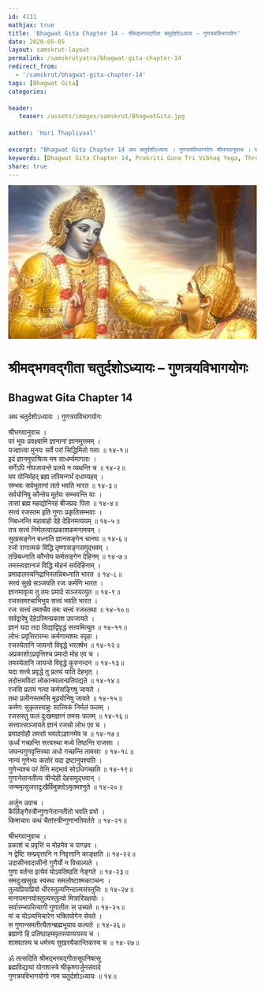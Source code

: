 ```yaml
---
id: 4111    
mathjax: true    
title: 'Bhagwat Gita Chapter 14 - श्रीमद्भगवद्गीता चतुर्दशोऽध्यायः - गुणत्रयविभागयोगः'    
date: 2020-05-05    
layout: samskrut-layout 
permalink: /samskrutyatra/bhagwat-gita-chapter-14
redirect_from: 
  - '/samskrut/bhagwat-gita-chapter-14'
tags: [Bhagwat Gita]    
categories:    
    
header:    
   teaser: /assets/images/samskrut/BhagwatGita.jpg    
    
author: 'Hari Thapliyaal'    
    
excerpt: "Bhagwat Gita Chapter 14 अथ चतुर्दशोऽध्यायः । गुणत्रयविभागयोगः श्रीभगवानुवाच । परं भूयः प्रवक्ष्यामि ज्ञानानां ज्ञानमुत्तमम् । यज्ज्ञात्वा मुनयः सर्वे परां सिद्धिमितो गताः ॥ १४-१॥ इदं ज्ञानमुपाश्रित्य मम साधर्म्यमागताः । सर्गेऽपि नोपजायन्ते प्रलये न व्यथन्ति च ॥ १४-२॥ मम योनिर्महद्"
keywords: [Bhagwat Gita Chapter 14, Prakriti Guna Tri Vibhag Yoga, Three Guna of Nature, Gunatraya Vibhag, Upnishad]       
share: true    
---
```

![](/assets/images/samskrut/BhagwatGita.jpg)    
    
# श्रीमद्भगवद्गीता चतुर्दशोऽध्यायः – गुणत्रयविभागयोगः    
## Bhagwat Gita Chapter 14    
    
अथ चतुर्दशोऽध्यायः ।    गुणत्रयविभागयोगः    
    
श्रीभगवानुवाच ।    
परं भूयः प्रवक्ष्यामि ज्ञानानां ज्ञानमुत्तमम् ।    
यज्ज्ञात्वा मुनयः सर्वे परां सिद्धिमितो गताः ॥ १४-१॥    
इदं ज्ञानमुपाश्रित्य मम साधर्म्यमागताः ।    
सर्गेऽपि नोपजायन्ते प्रलये न व्यथन्ति च ॥ १४-२॥    
मम योनिर्महद् ब्रह्म तस्मिन्गर्भं दधाम्यहम् ।    
सम्भवः सर्वभूतानां ततो भवति भारत ॥ १४-३॥    
सर्वयोनिषु कौन्तेय मूर्तयः सम्भवन्ति याः ।    
तासां ब्रह्म महद्योनिरहं बीजप्रदः पिता ॥ १४-४॥    
सत्त्वं रजस्तम इति गुणाः प्रकृतिसम्भवाः ।    
निबध्नन्ति महाबाहो देहे देहिनमव्ययम् ॥ १४-५॥    
तत्र सत्त्वं निर्मलत्वात्प्रकाशकमनामयम् ।    
सुखसङ्गेन बध्नाति ज्ञानसङ्गेन चानघ ॥ १४-६॥    
रजो रागात्मकं विद्धि तृष्णासङ्गसमुद्भवम् ।    
तन्निबध्नाति कौन्तेय कर्मसङ्गेन देहिनम् ॥ १४-७॥    
तमस्त्वज्ञानजं विद्धि मोहनं सर्वदेहिनाम् ।    
प्रमादालस्यनिद्राभिस्तन्निबध्नाति भारत ॥ १४-८॥    
सत्त्वं सुखे सञ्जयति रजः कर्मणि भारत ।    
ज्ञानमावृत्य तु तमः प्रमादे सञ्जयत्युत ॥ १४-९॥    
रजस्तमश्चाभिभूय सत्त्वं भवति भारत ।    
रजः सत्त्वं तमश्चैव तमः सत्त्वं रजस्तथा ॥ १४-१०॥    
सर्वद्वारेषु देहेऽस्मिन्प्रकाश उपजायते ।    
ज्ञानं यदा तदा विद्याद्विवृद्धं सत्त्वमित्युत ॥ १४-११॥    
लोभः प्रवृत्तिरारम्भः कर्मणामशमः स्पृहा ।    
रजस्येतानि जायन्ते विवृद्धे भरतर्षभ ॥ १४-१२॥    
अप्रकाशोऽप्रवृत्तिश्च प्रमादो मोह एव च ।    
तमस्येतानि जायन्ते विवृद्धे कुरुनन्दन ॥ १४-१३॥    
यदा सत्त्वे प्रवृद्धे तु प्रलयं याति देहभृत् ।    
तदोत्तमविदां लोकानमलान्प्रतिपद्यते ॥ १४-१४॥    
रजसि प्रलयं गत्वा कर्मसङ्गिषु जायते ।    
तथा प्रलीनस्तमसि मूढयोनिषु जायते ॥ १४-१५॥    
कर्मणः सुकृतस्याहुः सात्त्विकं निर्मलं फलम् ।    
रजसस्तु फलं दुःखमज्ञानं तमसः फलम् ॥ १४-१६॥    
सत्त्वात्सञ्जायते ज्ञानं रजसो लोभ एव च ।    
प्रमादमोहौ तमसो भवतोऽज्ञानमेव च ॥ १४-१७॥    
ऊर्ध्वं गच्छन्ति सत्त्वस्था मध्ये तिष्ठन्ति राजसाः ।    
जघन्यगुणवृत्तिस्था अधो गच्छन्ति तामसाः ॥ १४-१८॥    
नान्यं गुणेभ्यः कर्तारं यदा द्रष्टानुपश्यति ।    
गुणेभ्यश्च परं वेत्ति मद्भावं सोऽधिगच्छति ॥ १४-१९॥    
गुणानेतानतीत्य त्रीन्देही देहसमुद्भवान् ।    
जन्ममृत्युजरादुःखैर्विमुक्तोऽमृतमश्नुते ॥ १४-२०॥    
    
अर्जुन उवाच ।    
कैर्लिङ्गैस्त्रीन्गुणानेतानतीतो भवति प्रभो ।    
किमाचारः कथं चैतांस्त्रीन्गुणानतिवर्तते ॥ १४-२१॥    
    
श्रीभगवानुवाच ।    
प्रकाशं च प्रवृत्तिं च मोहमेव च पाण्डव ।    
न द्वेष्टि सम्प्रवृत्तानि न निवृत्तानि काङ्क्षति ॥ १४-२२॥    
उदासीनवदासीनो गुणैर्यो न विचाल्यते ।    
गुणा वर्तन्त इत्येवं योऽवतिष्ठति नेङ्गते ॥ १४-२३॥    
समदुःखसुखः स्वस्थः समलोष्टाश्मकाञ्चनः ।    
तुल्यप्रियाप्रियो धीरस्तुल्यनिन्दात्मसंस्तुतिः ॥ १४-२४॥    
मानापमानयोस्तुल्यस्तुल्यो मित्रारिपक्षयोः ।    
सर्वारम्भपरित्यागी गुणातीतः स उच्यते ॥ १४-२५॥    
मां च योऽव्यभिचारेण भक्तियोगेन सेवते ।    
स गुणान्समतीत्यैतान्ब्रह्मभूयाय कल्पते ॥ १४-२६॥    
ब्रह्मणो हि प्रतिष्ठाहममृतस्याव्ययस्य च ।    
शाश्वतस्य च धर्मस्य सुखस्यैकान्तिकस्य च ॥ १४-२७॥    
    
ॐ तत्सदिति श्रीमद्भगवद्गीतासूपनिषत्सु    
ब्रह्मविद्यायां योगशास्त्रे श्रीकृष्णार्जुनसंवादे    
गुणत्रयविभागयोगो नाम चतुर्दशोऽध्यायः ॥ १४॥    
    

